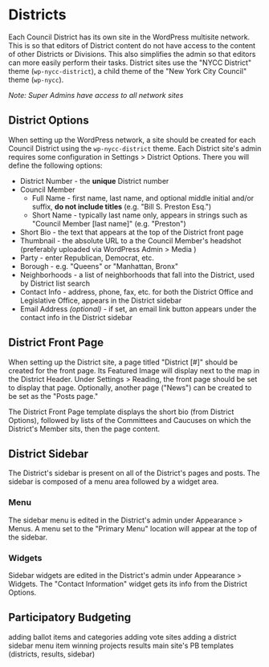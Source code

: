 # Districts

Each Council District has its own site in the WordPress multisite network. This is so that editors of District content do not have access to the content of other Districts or Divisions. This also simplifies the admin so that editors can more easily perform their tasks. District sites use the "NYCC District" theme (`wp-nycc-district`), a child theme of the "New York City Council" theme (`wp-nycc`).

_Note: Super Admins have access to all network sites_

## District Options

When setting up the WordPress network, a site should be created for each Council District using the `wp-nycc-district` theme. Each District site's admin requires some configuration in Settings > District Options. There you will define the following options:

* District Number - the **unique** District number
* Council Member
    * Full Name - first name, last name, and optional middle initial and/or suffix, **do not include titles** (e.g. "Bill S. Preston Esq.")
    * Short Name - typically last name only, appears in strings such as "Council Member [last name]" (e.g. "Preston")
* Short Bio - the text that appears at the top of the District front page
* Thumbnail - the absolute URL to a the Council Member's headshot (preferably uploaded via WordPress Admin > Media )
* Party - enter Republican, Democrat, etc.
* Borough - e.g. "Queens" or "Manhattan, Bronx"
* Neighborhoods - a list of neighborhoods that fall into the District, used by District list search
* Contact Info - address, phone, fax, etc. for both the District Office and Legislative Office, appears in the District sidebar
* Email Address *(optional)* - if set, an email link button appears under the contact info in the District sidebar

## District Front Page

When setting up the District site, a page titled "District [#]" should be created for the front page. Its Featured Image will display next to the map in the District Header. Under Settings > Reading, the front page should be set to display that page. Optionally, another page ("News") can be created to be set as the "Posts page."

The District Front Page template displays the short bio (from District Options), followed by lists of the Committees and Caucuses on which the District's Member sits, then the page content.

## District Sidebar
The District's sidebar is present on all of the District's pages and posts. The sidebar is composed of a menu area followed by a widget area.

### Menu

The sidebar menu is edited in the District's admin under Appearance > Menus. A menu set to the "Primary Menu" location will appear at the top of the sidebar.

### Widgets

Sidebar widgets are edited in the District's admin under Appearance > Widgets. The "Contact Information" widget gets its info from the District Options.

## Participatory Budgeting

adding ballot items and categories
adding vote sites
adding a district sidebar menu item
winning projects results
main site's PB templates (districts, results, sidebar)
